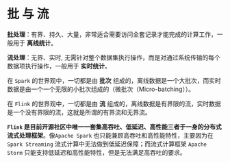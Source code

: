 # 批 与 流

**批处理**：有界、持久、大量，非常适合需要访问全套记录才能完成的计算工作，一般用于 **离线统计**。 

**流处理**：无界、实时, 无需针对整个数据集执行操作，而是对通过系统传输的每个数据项执行操作，一般用于 **实时统计**。

在 `Spark` 的世界观中，一切都是由 **批次** 组成的，离线数据是一个大批次，而实时数据是由一个一个无限的小批次组成的（微批次（Micro-batching））。

在 `Flink` 的世界观中，一切都是由 **流** 组成的，离线数据是有界限的流，实时数据是一个没有界限的流，这就是所谓的有界流和无界流。

**`Flink` 是目前开源社区中唯一一套集高吞吐、低延迟、高性能三者于一身的分布式流式处理框架**。像`Apache Spark` 也只能兼顾高吞吐和高性能特性，主要因为在 `Spark Streaming` 流式计算中无法做到低延迟保障；而流式计算框架 `Apache Storm` 只能支持低延迟和高性能特性，但是无法满足高吞吐的要求。

